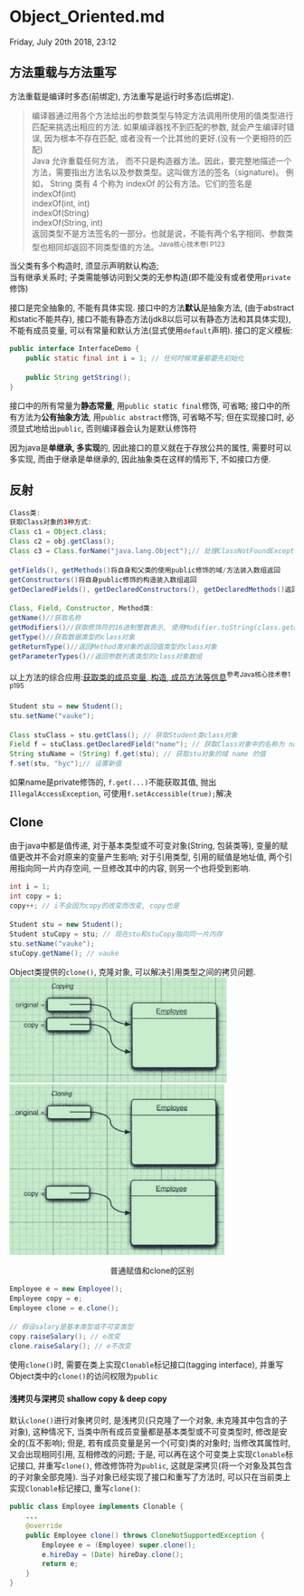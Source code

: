 # Object_Oriented.md
Friday, July 20th 2018, 23:12

## 方法重载与方法重写
方法重载是编译时多态(前绑定), 方法重写是运行时多态(后绑定).
> 编译器通过用各个方法给出的参数类型与特定方法调用所使用的值类型进行匹配来挑选出相应的方法. 如果编译器找不到匹配的参数, 就会产生编译时错误, 因为根本不存在匹配, 或者没有一个比其他的更好.(没有一个更相符的匹配)<br/>
> Java 允许重载任何方法， 而不只是构造器方法。因此，要完整地描述一个方法，需要指出方法名以及参数类型。这叫做方法的签名（signature)。 例如， String 类有 4 个称为 indexOf 的公有方法。它们的签名是<br/>
> indexOf(int)<br/>
> indexOf(int, int)<br/>
> indexOf(String)<br/>
> indexOf(String, int)<br/>
> 返回类型不是方法签名的一部分。也就是说，不能有两个名字相同、参数类型也相同却返回不同类型值的方法。<sup>Java核心技术卷I P123</sup><br/>


当父类有多个构造时, 须显示声明默认构造;<br/>
当有继承关系时; 子类需能够访问到父类的无参构造(即不能没有或者使用`private`修饰)<br/>

接口是完全抽象的, 不能有具体实现. 接口中的方法**默认**是抽象方法, (由于abstract和static不能共存), 接口不能有静态方法(jdk8以后可以有静态方法和其具体实现), 不能有成员变量, 可以有常量和默认方法(显式使用`default`声明). 接口的定义模板:
```java
public interface InterfaceDemo {
    public static final int i = 1; // 任何时候常量都要先初始化

    public String getString();
}
```
接口中的所有常量为**静态常量**, 用`public static final`修饰, 可省略;
接口中的所有方法为**公有抽象方法**, 用`public abstract`修饰, 可省略不写; 但在实现接口时, 必须显式地给出`public`, 否则编译器会认为是默认修饰符<br/>

因为java是**单继承, 多实现**的, 因此接口的意义就在于存放公共的属性, 需要时可以多实现, 而由于继承是单继承的, 因此抽象类在这样的情形下, 不如接口方便. <br/>


## 反射

```java
Class类:
获取Class对象的3种方式:
Class c1 = Object.class;
Class c2 = obj.getClass();
Class c3 = Class.forName("java.lang.Object");// 处理ClassNotFoundException

getFields(), getMethods()将自身和父类的使用public修饰的域/方法装入数组返回
getConstructors()将自身public修饰的构造装入数组返回
getDeclaredFields(), getDeclaredConstructors(), getDeclaredMethods()返回自身所有域/构造/方法数组 不包括父类

Class, Field, Constructor, Method类:
getName()//获取名称
getModifiers()//获取修饰符的16进制整数表示, 使用Modifier.toString(class.getModifiers())转成字符串
getType()//获取数据类型的class对象
getReturnType()//返回Method类对象的返回值类型的class对象
getParameterTypes()//返回参数列表类型的class对象数组
```
以上方法的综合应用:[获取类的成员变量, 构造, 成员方法等信息](src/ObtainClassInfo.java)<sup>参考Java核心技术卷1 p195</sup>

```java
Student stu = new Student();
stu.setName("vauke");

Class stuClass = stu.getClass(); // 获取Student类class对象
Field f = stuClass.getDeclaredField("name"); // 获取Class对象中的名称为 name 的域的Field对象
String stuName = (String) f.get(stu); // 获取stu对象的域 name 的值
f.set(stu, "hyc");// 设置新值
```
如果name是private修饰的, `f.get(...)`不能获取其值, 抛出`IllegalAccessException`, 可使用`f.setAccessible(true);`解决


## Clone
由于java中都是值传递, 对于基本类型或不可变对象(String, 包装类等), 变量的赋值更改并不会对原来的变量产生影响; 对于引用类型, 引用的赋值是地址值, 两个引用指向同一片内存空间, 一旦修改其中的内容, 则另一个也将受到影响.
```java
int i = 1;
int copy = i;
copy++; // i不会因为copy的改变而改变, copy也是

Student stu = new Student();
Student stuCopy = stu; // 现在stu和stuCopy指向同一片内存
stu.setName("vauke");
stuCopy.getName(); // vauke
```
Object类提供的`clone()`, 克隆对象, 可以解决引用类型之间的拷贝问题.
![Selection_001](assets/引用赋值.png)
![Selection_002](assets/对象克隆.png) <br/>
<center>普通赋值和clone的区别</center>

```java
Employee e = new Employee();
Employee copy = e;
Employee clone = e.clone();

// 假设salary是基本类型或不可变类型
copy.raiseSalary(); // e改变
clone.raiseSalary(); // e不改变
```
使用`clone()`时, 需要在类上实现`Clonable`标记接口(tagging interface), 并重写Object类中的`clone()`的访问权限为`public`

#### 浅拷贝与深拷贝 shallow copy & deep copy
默认`clone()`进行对象拷贝时, 是浅拷贝(只克隆了一个对象, 未克隆其中包含的子对象), 这种情况下, 当类中所有成员变量都是基本类型或不可变类型时, 修改是安全的(互不影响); 但是, 若有成员变量是另一个(可变)类的对象时; 当修改其属性时, 又会出现相同引用, 互相修改的问题; 于是, 可以再在这个可变类上实现`Clonable`标记接口, 并重写`clone()`, 修改修饰符为`public`, 这就是深拷贝(将一个对象及其包含的子对象全部克隆). 当子对象已经实现了接口和重写了方法时, 可以只在当前类上实现`Clonable`标记接口, 重写`clone()`:
```java
public class Employee implements Clonable {
    ...
    @override
    public Employee clone() throws CloneNotSupportedException {
        Employee e = (Employee) super.clone();
        e.hireDay = (Date) hireDay.clone();
        return e;
    }
}
```
